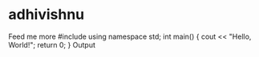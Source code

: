 # adhivishnu
Feed me more
#include<iostream>
  using namespace std;
int main() 
{
    cout << "Hello, World!";
    return 0;
}
Output
